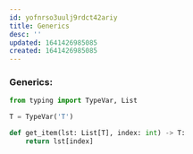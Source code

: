 ```yaml
---
id: yofnrso3uulj9rdct42ariy
title: Generics
desc: ''
updated: 1641426985085
created: 1641426985085
---
```



### Generics:

```python
from typing import TypeVar, List

T = TypeVar('T')

def get_item(lst: List[T], index: int) -> T:
	return lst[index]
```
